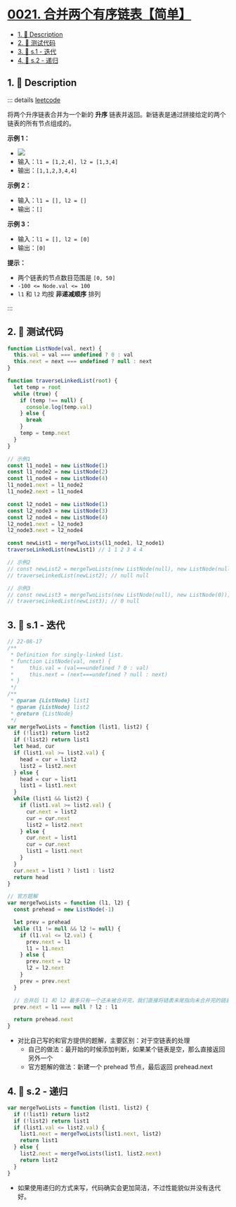 # [0021. 合并两个有序链表【简单】](https://github.com/tnotesjs/TNotes.leetcode/tree/main/notes/0021.%20%E5%90%88%E5%B9%B6%E4%B8%A4%E4%B8%AA%E6%9C%89%E5%BA%8F%E9%93%BE%E8%A1%A8%E3%80%90%E7%AE%80%E5%8D%95%E3%80%91)

<!-- region:toc -->

- [1. 📝 Description](#1--description)
- [2. 📒 测试代码](#2--测试代码)
- [3. 🎯 s.1 - 迭代](#3--s1---迭代)
- [4. 🎯 s.2 - 递归](#4--s2---递归)

<!-- endregion:toc -->

## 1. 📝 Description

::: details [leetcode](https://leetcode.cn/problems/merge-two-sorted-lists/)

将两个升序链表合并为一个新的 **升序** 链表并返回。新链表是通过拼接给定的两个链表的所有节点组成的。

**示例 1：**

- ![](https://cdn.jsdelivr.net/gh/tnotesjs/imgs@main/2024-10-26-23-11-25.png)
- 输入：`l1 = [1,2,4], l2 = [1,3,4]`
- 输出：`[1,1,2,3,4,4]`

**示例 2：**

- 输入：`l1 = [], l2 = []`
- 输出：`[]`

**示例 3：**

- 输入：`l1 = [], l2 = [0]`
- 输出：`[0]`

**提示：**

- 两个链表的节点数目范围是 `[0, 50]`
- `-100 <= Node.val <= 100`
- `l1` 和 `l2` 均按 **非递减顺序** 排列

:::

## 2. 📒 测试代码

```js
function ListNode(val, next) {
  this.val = val === undefined ? 0 : val
  this.next = next === undefined ? null : next
}

function traverseLinkedList(root) {
  let temp = root
  while (true) {
    if (temp !== null) {
      console.log(temp.val)
    } else {
      break
    }
    temp = temp.next
  }
}

// 示例1
const l1_node1 = new ListNode(1)
const l1_node2 = new ListNode(2)
const l1_node4 = new ListNode(4)
l1_node1.next = l1_node2
l1_node2.next = l1_node4

const l2_node1 = new ListNode(1)
const l2_node3 = new ListNode(3)
const l2_node4 = new ListNode(4)
l2_node1.next = l2_node3
l2_node3.next = l2_node4

const newList1 = mergeTwoLists(l1_node1, l2_node1)
traverseLinkedList(newList1) // 1 1 2 3 4 4

// 示例2
// const newList2 = mergeTwoLists(new ListNode(null), new ListNode(null));
// traverseLinkedList(newList2); // null null

// 示例3
// const newList3 = mergeTwoLists(new ListNode(null), new ListNode(0));
// traverseLinkedList(newList3); // 0 null
```

## 3. 🎯 s.1 - 迭代

```js
// 22-08-17
/**
 * Definition for singly-linked list.
 * function ListNode(val, next) {
 *     this.val = (val===undefined ? 0 : val)
 *     this.next = (next===undefined ? null : next)
 * }
 */
/**
 * @param {ListNode} list1
 * @param {ListNode} list2
 * @return {ListNode}
 */
var mergeTwoLists = function (list1, list2) {
  if (!list1) return list2
  if (!list2) return list1
  let head, cur
  if (list1.val >= list2.val) {
    head = cur = list2
    list2 = list2.next
  } else {
    head = cur = list1
    list1 = list1.next
  }
  while (list1 && list2) {
    if (list1.val >= list2.val) {
      cur.next = list2
      cur = cur.next
      list2 = list2.next
    } else {
      cur.next = list1
      cur = cur.next
      list1 = list1.next
    }
  }
  cur.next = list1 ? list1 : list2
  return head
}
```

```js
// 官方题解
var mergeTwoLists = function (l1, l2) {
  const prehead = new ListNode(-1)

  let prev = prehead
  while (l1 != null && l2 != null) {
    if (l1.val <= l2.val) {
      prev.next = l1
      l1 = l1.next
    } else {
      prev.next = l2
      l2 = l2.next
    }
    prev = prev.next
  }

  // 合并后 l1 和 l2 最多只有一个还未被合并完，我们直接将链表末尾指向未合并完的链表即可
  prev.next = l1 === null ? l2 : l1

  return prehead.next
}
```

- 对比自己写的和官方提供的题解，主要区别：对于空链表的处理
  - 自己的做法：最开始的时候添加判断，如果某个链表是空，那么直接返回另外一个
  - 官方题解的做法：新建一个 prehead 节点，最后返回 prehead.next

## 4. 🎯 s.2 - 递归

```js
var mergeTwoLists = function (list1, list2) {
  if (!list1) return list2
  if (!list2) return list1
  if (list1.val <= list2.val) {
    list1.next = mergeTwoLists(list1.next, list2)
    return list1
  } else {
    list2.next = mergeTwoLists(list1, list2.next)
    return list2
  }
}
```

- 如果使用递归的方式来写，代码确实会更加简洁，不过性能貌似并没有迭代好。
